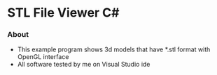 # STL File Viewer C#

### About

  - This example program shows 3d models that have *.stl format with OpenGL interface 
  - All software tested by me on Visual Studio ide
  
